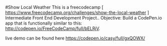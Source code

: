 
 #Show Local Weather
This is  a freecodecamp [ https://www.freecodecamp.org/challenges/show-the-local-weather ] Intermediate Front End Development Project..
Objective: Build a CodePen.io app that is functionally similar to this:   http://codepen.io/FreeCodeCamp/full/bELRjV.



live demo can be found here https://codepen.io/casy/full/gxQOWX/

